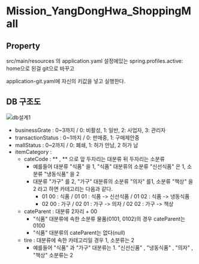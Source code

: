 ﻿# Mission_YangDongHwa_ShoppingMall
## Property
src/main/resources 의 application.yaml 설정에있는 spring.profiles.active: home으로 된걸 git으로 바꾸고 

application-git.yaml에 자신의 키값을 넣고 실행한다.

## DB 구조도
 ![db설계1](https://github.com/ydh511/Mission_YangDongHwa_ShoppingMall/assets/70869505/a434d837-8e04-4f8d-92f9-8388358be8c4)

- businessGrate : 0~3까지 / 0: 비활성, 1: 일반, 2: 사업자, 3: 관리자
- transactionStatus : 0~1까지 / 0: 판매중, 1: 구매제안중
- mallStatus : 0~2까지 / 0: 폐쇄, 1: 허가 안남, 2 허가 남
- itemCategory :
  - cateCode : ** , ** 으로 앞 두자리는 대분류 뒤 두자리는 소분류
    - 예를들어 대분류 "식품" 을 1, "식품" 대분류의 소분류 "신선식품" 은 1, 소분류 "냉동식품" 을 2
    - 대분류 "가구" 를 2, "가구" 대분류의 소분류 "의자" 를1, 소분류 "책상" 을 2 라고 하면 카테고리는 다음과 같다.
      - 01 00 : 식품 / 01 01 : 식품 -> 신선식품 / 01 02 : 식품 -> 냉동식품  
      - 02 00 : 가구 / 02 01 : 가구 -> 의자 / 02 02 : 가구 -> 책상
  - cateParent : 대분류 2자리 + 00
    - "식품" 대분류에 속한 소분류 물품(0101, 0102)의 경우 cateParent는 0100
    - "식품" 대분류의 cateParent는 없다(null)
  - tire : 대분류에 속한 카테고리일 경우 1, 소분류는 2
    - 예를들어 "식품" 과 "가구" 대분류는 1. "신선신품" , "냉동식품" , "의자" , "책상" 소분류는 2
